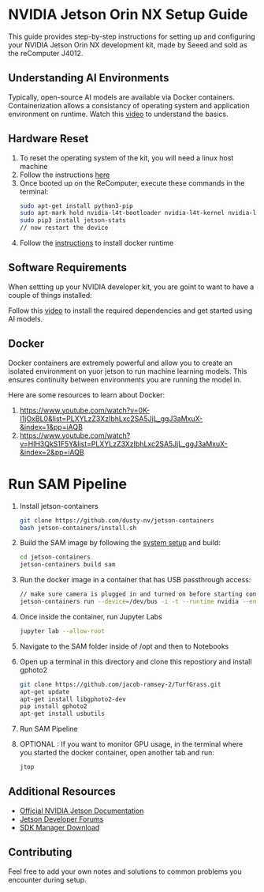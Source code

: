# NVIDIA Jetson Orin NX Setup Guide

This guide provides step-by-step instructions for setting up and configuring your NVIDIA Jetson Orin NX development kit, made by Seeed and sold as the reComputer J4012.


## Understanding AI Environments
Typically, open-source AI models are available via Docker containers. Containerization allows a consistancy of operating system and application environment on runtime. Watch this [video](https://www.youtube.com/watch?v=rIrNIzy6U_g) to understand the basics.

## Hardware Reset

1. To reset the operating system of the kit, you will need a linux host machine 
2. Follow the instructions [here](https://wiki.seeedstudio.com/reComputer_J4012_Flash_Jetpack/)
3. Once booted up on the ReComputer, execute these commands in the terminal:
    ```bash
    sudo apt-get install python3-pip
    sudo apt-mark hold nvidia-l4t-bootloader nvidia-l4t-kernel nvidia-l4t-kernel-dtbs nvidia-l4t-kernel-headers
    sudo pip3 install jetson-stats
    // now restart the device
    ```
4. Follow the [instructions](https://www.jetson-ai-lab.com/tips_ssd-docker.html) to install docker runtime

## Software Requirements
When settting up your NVIDIA developer kit, you are goint to want to have a couple of things installed:

Follow this [video](https://www.youtube.com/watch?v=-KAyUHzRxHc) to install the required dependencies and get started using AI models.

## Docker 
Docker containers are extremely powerful and allow you to create an isolated environment on yuor jetson to run machine learning models. This ensures continuity between environments you are running the model in.

Here are some resources to learn about Docker:
1. https://www.youtube.com/watch?v=0K-I1jOxBL0&list=PLXYLzZ3XzIbhLxc2SA5JjL_ggJ3aMxuX-&index=1&pp=iAQB
2. https://www.youtube.com/watch?v=HlH3QkS1F5Y&list=PLXYLzZ3XzIbhLxc2SA5JjL_ggJ3aMxuX-&index=2&pp=iAQB 

# Run SAM Pipeline

1. Install jetson-containers
    ```bash
    git clone https://github.com/dusty-nv/jetson-containers
    bash jetson-containers/install.sh
    ```

2. Build the SAM image by following the [system setup](https://github.com/dusty-nv/jetson-containers/blob/master/docs/setup.md) and build:
    ```bash
    cd jetson-containers
    jetson-containers build sam
    ```

3. Run the docker image in a container that has USB passthrough access:

    ``` bash
    // make sure camera is plugged in and turned on before starting container
    jetson-containers run --device=/dev/bus -i -t --runtime nvidia --entrypoint  /bin/bash sam:r36.4.0
    ```
4. Once inside the container, run Jupyter Labs
    ```bash
    jupyter lab --allow-root
    ```
5. Navigate to the SAM folder inside of /opt and then to Notebooks


6. Open up a terminal in this directory and clone this repostiory and install gphoto2
    ```bash
    git clone https://github.com/jacob-ramsey-2/TurfGrass.git
    apt-get update
    apt-get install libgphoto2-dev
    pip install gphoto2
    apt-get install usbutils
    ```

7. Run SAM Pipeline

8. OPTIONAL : If you want to monitor GPU usage, in the terminal where you started the docker container, open another tab and run:
    ```bash 
    jtop
    ```
    


## Additional Resources

- [Official NVIDIA Jetson Documentation]()
- [Jetson Developer Forums]()
- [SDK Manager Download]()



## Contributing

Feel free to add your own notes and solutions to common problems you encounter during setup.


